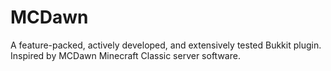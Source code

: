 MCDawn
======

A feature-packed, actively developed, and extensively tested Bukkit plugin. Inspired by MCDawn Minecraft Classic server software.
